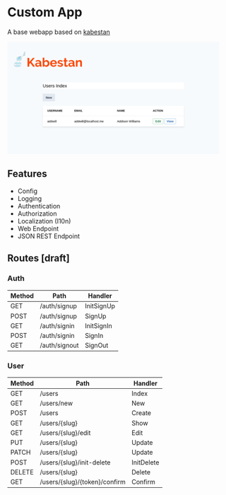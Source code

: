 # Custom App

A base webapp based on [kabestan](https://gitlab.com/kabestan/backend/kabestan)

<img src="docs/img/users_index.png" width="480">

## Features

  * Config
  * Logging
  * Authentication
  * Authorization
  * Localization (I10n)
  * Web Endpoint
  * JSON REST Endpoint

## Routes [draft]

### Auth

| Method   | Path               | Handler      |
| -------- | ------------------ | ------------ |
| GET      | /auth/signup       | InitSignUp   |
| POST     | /auth/signup       | SignUp       |
| GET      | /auth/signin       | InitSignIn   |
| POST     | /auth/signin       | SignIn       |
| GET      | /auth/signout      | SignOut      |

### User

| Method   | Path                          | Handler      |
| -------- | ----------------------------- | ------------ |
| GET      | /users                        | Index        |
| GET      | /users/new                    | New          |
| POST     | /users                        | Create       |
| GET      | /users/{slug}                 | Show         |
| GET      | /users/{slug}/edit            | Edit         |
| PUT      | /users/{slug}                 | Update       |
| PATCH    | /users/{slug}                 | Update       |
| POST     | /users/{slug}/init-delete     | InitDelete   |
| DELETE   | /users/{slug}                 | Delete       |
| GET      | /users/{slug}/{token}/confirm | Confirm      |
